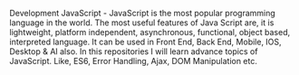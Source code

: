 Development JavaScript - JavaScript is the most popular programming language in the world. The most useful features of Java Script are, it is lightweight, platform independent, asynchronous, functional, object based, interpreted language. It can be used in Front End, Back End, Mobile, IOS, Desktop & AI also. In this repositories I will learn advance topics of JavaScript. Like, ES6, Error Handling, Ajax, DOM Manipulation etc.
